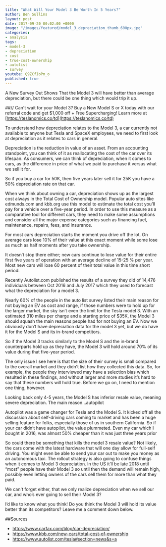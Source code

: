 ```yaml
---
title: "What Will Your Model 3 Be Worth In 5 Years?"
author: Ben Sullins
layout: post
date: 2017-09-20 00:02:00 +0000
image: "/images/featured/model_3_depreciation_thumb_600px.jpg"
categories:
- analysis
tags:
- model-3
- depreciation
- cost
- true-cost-ownership
- autolist
- survey
youtube: Q9ZCfIoPm_o
published: true
---
```


A New Survey Out Shows That the Model 3 will have better than average depreciation, but there could be one thing which would trip it up.

##// Can't wait for your Model 3? Buy a New Model S or X today with our referral code and get $1,000 off + Free Supercharging! Learn more at [https://teslanomics.co/td](https://teslanomics.co/td)

To understand how depreciation relates to the Model 3, a car currently not available to anyone but Tesla and SpaceX employees, we need to first look at depreciation as it relates to cars in general. 

Depreciation is the reduction in value of an asset. From an accounting standpoint, you can think of it as reallocating the cost of the car over its lifespan. As consumers, we can think of depreciation, when it comes to cars, as the difference in price of what we paid to purchase it versus what we sell it for. 

So if you buy a car for 50K, then five years later sell it for 25K you have a 50% depreciation rate on that car.

When we think about owning a car, depreciation shows up as the largest cost always in the Total Cost of Ownership model. Popular auto sites like edmunds.com and kbb.org use this model to estimate the total cost you’ll pay for a vehicle over a five-year period. In order to use this measure as a comparative tool for different cars, they need to make some assumptions and consider all the major expense categories such as financing fuel, maintenance, repairs, fees, and insurance. 

For most cars depreciation starts the moment you drive off the lot. On average cars lose 10% of their value at this exact moment while some lose as much as half moments after you take ownership. 

It doesn’t stop there either; new cars continue to lose value for their entire first five years of operation with an average decline of 15-25 % per year. Most new cars will lose 60 percent of their total value in this time short period.

Recently Autolist.com published the results of a survey they did of 14,476 individuals between Oct 2016 and July 2017 which they used to forecast what the depreciation for a model 3.

Nearly 60% of the people in the auto list survey listed their main reason for not buying an EV as cost and range, if those numbers were to hold up for the larger market, the sky isn’t even the limit for the Tesla model 3. With an estimated 310 miles per charge and a starting price of $35K, the Model 3 should squash the main reasons people had for not buying an EV. Now we obviously don’t have depreciation data for the model 3 yet, but we do have it for the Model S and its in-brand competitors. 

So if the Model 3 tracks similarly to the Model S and the in-brand counterparts hold up as they have, the Model 3 will hold around 70% of its value during that five-year period.

The only issue I see here is that the size of their survey is small compared to the overall market and they didn’t list how they collected this data. So, for example, the people they interviewed may have a selection bias which resulted in these findings, and without larger and more studies it’s hard to say that these numbers will hold true. Before we go on, I need to mention one thing, however.

Looking back only 4-5 years, the Model S has inferior resale value, meaning severe depreciation. The main reason…autopilot

Autopilot was a game changer for Tesla and the Model S. It kicked off all the discussion about self-driving cars coming to market and has been a huge selling feature for folks, especially those of us in southern California. So if your car didn’t have autopilot, the value plummeted. Even my car which I bought in 2016, was almost 50% cheaper than it was just three years prior


So could there be something that kills the model 3 resale value?
Not likely, the cars come with the latest hardware that will one day allow for full-self driving. You might even be able to send your car out to make you money as an autonomous taxi.  The rollout strategy is also going to confuse things when it comes to Model 3 depreciation. In the US it’ll be late 2018 until “most” people have their Model 3 so until then the demand will remain high, possibly even letting owners of the cars sell them for more than what they paid.

We can't forget either, that we only realize depreciation when we sell our car, and who’s ever going to sell their Model 3?

I’d like to know what you think! Do you think the Model 3 will hold its value better than its competitors? Leave me a comment down below.

##Sources
- https://www.carfax.com/blog/car-depreciation/
- https://www.kbb.com/new-cars/total-cost-of-ownership
- https://www.autolist.com/tesla#section=news&s=a
